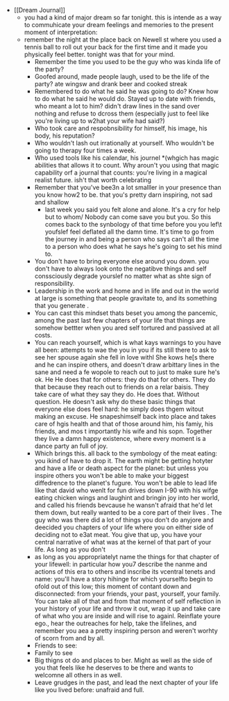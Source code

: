 - [[Dream Journal]]
	- you had a kind of major dream so far tonight. this is intende as a way to commuhicate your dream feelings and memories to the present moment of interpretation:
	- remember the night at the place back on Newell st where you used a tennis ball to roll out your back for the first time and it made you physically feel better. tonight was that for your mind.
		- Remember the time you used to be the guy who was kinda life of the party?
		- Goofed around, made people laugh, used to be the life of the party? ate wingsw and drank beer and cooked streak
		- Remembered to do what he said he was going to do? Knew how to do what he said he would do. Stayed up to date with friends, who meant a lot to him? didn't draw lines in the sand over nothing and refuse to dcross them (especially just to feel like you're living up to w2hat your wife had said?)
		- Who took care and respobnsibility for himself, his image, his body, his reputation?
		- Who wouldn't lash out irrationally at yourself. Who wouldn't be going to therapy four times a week.
		- Who used tools like his calendar, his journel *(whgich has magic abilities that allows it to count. Why aroun't you using that magic capability orf a journal that counts: you're living in a magical realist future. ish't that worth celebrating
		- Remember that you've bee3n a lot smalller in your presence than you know how2 to be. that you's pretty darn inspiring, not sad and shallow
			- last week you said you felt alone and alone. It's a cry for help but to whom/ Nobody can come save you but you. So this comes back to the synbology of that time before you you lef\t youfslef feel deflated all the damn time. It's time to go from the journey in and being a person who says can't all the time to a person who does what he says he's going to set his mind to.
		- You don't have to bring everyone else around you down. you don't have to always look onto the negatibve things and self conssciously degrade yourslef no matter what as shte sign of responsibility.
		- Leadership in the work and home and in life and out in the world at large is something that people gravitate to, and its something that you generate .
		- You can cast this mindset thats beset you among the pancemic, among the past last few chapters of your life that things are somehow bettter when you ared self tortured and passived at all costs.
		- You can reach yourself, which is what kays warnings to you have all been: attempts to wae the you in you if its still there to ask to see her spouse again she fell in love withl She kows he[s there and he can inspire others, and doesn't draw arbittary lines in the sane and need a fe wopole to reach out to just to make sure he's ok. He He does that for others: they do that for others. They do that because they reach out to friends on a relar baisis. They take care of what they say they do. He does that. Without question. He doesn't ask why do these basic things that everyone else does feel hard: he simply does thgem witout making an excuse. He snapeshimself back into place and takes care of hgis health and that of those  around him, his famiy, his friends, and mos t importantly his wife and his sopn. Together they live a damn happy existence, where every moment is a dance party an full of joy.
		- Which brings this. all back to the symbology of the meat eating: you ikind of have to drop it. The earth might be getting hotyter and have a life or death aspect for the planet: but unless you inspire others you won't be able to make your biggest diffedrence to the planet's fugure. You won't be able to lead life like that david who wenlt for fun drives down I-90 with his wifge eating chicken wings and laughint and bringin joy into her world, and called his friends bevcause he wansn't afraid that he'd let them down, but really wanted to be a core part of their lives . The guy who was there did a lot of things you don't do anyjore and deecided you  chapters of your life where you on either side of deciding not to e3at meat. You give that up, you have your central narrative of what was at the kernel of that part of your life. As long as you don't
		- as long as you appropriatelyt name the things for that chapter of your lifewell: in particular how you7 describe the nanme and actions of this era to others and inscribe its vcentral tenets and name: you'll have a story hihinge for which yourselfto begin to ofold out of this low; this moment of contant down and disconnected: from your friends, your past, yourself, your family. You can take all of that and from that moment of self reflection in your history of your life and throw it out, wrap it up and take care of what  who you are inside and will rise to againl.  Reinflate youre ego., hear the outreaches for help, take the lifelines, and remember you aea a pretty inspiring person and weren't worhty of scorn from and by all.
		- Friends to see:
		- Family to see
		- Big thigns ot do and places to ber. Might as well as the side of you that feels like he deserves to be there and wants to welcomne all others in as well.
		- Leave grudges in the past, and lead the next chapter of your life like you lived before: unafraid and full.